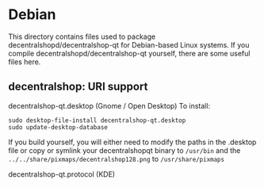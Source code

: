 
Debian
====================
This directory contains files used to package decentralshopd/decentralshop-qt
for Debian-based Linux systems. If you compile decentralshopd/decentralshop-qt yourself, there are some useful files here.

## decentralshop: URI support ##


decentralshop-qt.desktop  (Gnome / Open Desktop)
To install:

	sudo desktop-file-install decentralshop-qt.desktop
	sudo update-desktop-database

If you build yourself, you will either need to modify the paths in
the .desktop file or copy or symlink your decentralshopqt binary to `/usr/bin`
and the `../../share/pixmaps/decentralshop128.png` to `/usr/share/pixmaps`

decentralshop-qt.protocol (KDE)

